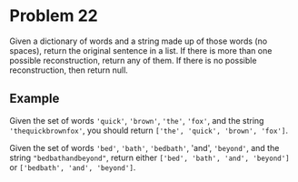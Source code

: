 # Problem 22

Given a dictionary of words and a string made up of those words (no spaces), return the original sentence in a list. If there is more than one possible reconstruction, return any of them. If there is no possible reconstruction, then return null.

## Example

Given the set of words `'quick'`, `'brown'`, `'the'`, `'fox'`, and the string `'thequickbrownfox'`, you should return `['the', 'quick', 'brown', 'fox']`.

Given the set of words `'bed'`, `'bath'`, `'bedbath'`, 'and', `'beyond'`, and the string `"bedbathandbeyond"`, return either `['bed', 'bath', 'and', 'beyond']` or `['bedbath', 'and', 'beyond']`.

